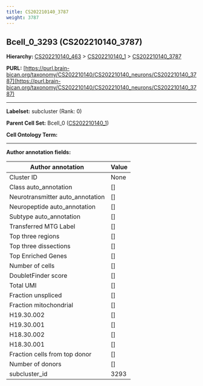 ```yaml
---
title: CS202210140_3787
weight: 3787
---
```

## Bcell_0_3293 (CS202210140_3787)
<b>Hierarchy: </b>
[CS202210140_463](../CS202210140_463) >
[CS202210140_1](../CS202210140_1) >
[CS202210140_3787](../CS202210140_3787)

**PURL:** [https://purl.brain-bican.org/taxonomy/CS202210140/CS202210140_neurons/CS202210140_3787](https://purl.brain-bican.org/taxonomy/CS202210140/CS202210140_neurons/CS202210140_3787)

---


**Labelset:** subcluster (Rank: 0)

**Parent Cell Set:** Bcell_0 ([CS202210140_1](../CS202210140_1))



**Cell Ontology Term:** 

[MARKER GENES.]: #


---

[TRANSFERRED ANNOTATIONS.]: #


[AUTHOR ANNOTATION FIELDS.]: #


**Author annotation fields:**

| Author annotation | Value |
|-------------------|-------|
|Cluster ID|None|
|Class auto_annotation|[]|
|Neurotransmitter auto_annotation|[]|
|Neuropeptide auto_annotation|[]|
|Subtype auto_annotation|[]|
|Transferred MTG Label|[]|
|Top three regions|[]|
|Top three dissections|[]|
|Top Enriched Genes|[]|
|Number of cells|[]|
|DoubletFinder score|[]|
|Total UMI|[]|
|Fraction unspliced|[]|
|Fraction mitochondrial|[]|
|H19.30.002|[]|
|H19.30.001|[]|
|H18.30.002|[]|
|H18.30.001|[]|
|Fraction cells from top donor|[]|
|Number of donors|[]|
|subcluster_id|3293|
